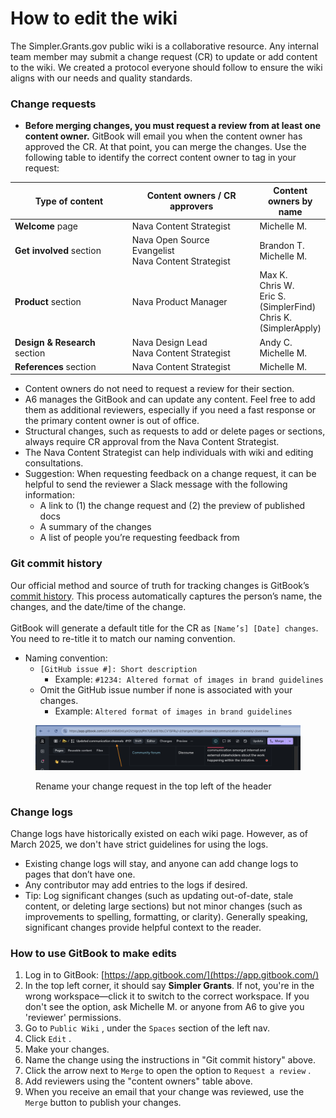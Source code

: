 # How to edit the wiki

The Simpler.Grants.gov public wiki is a collaborative resource. Any internal team member may submit a change request (CR) to update or add content to the wiki. We created a protocol everyone should follow to ensure the wiki aligns with our needs and quality standards.

### Change requests

* **Before merging changes, you must request a review from at least one content owner.** GitBook will email you when the content owner has approved the CR. At that point, you can merge the changes. Use the following table to identify the correct content owner to tag in your request:

<table><thead><tr><th width="218.8125">Type of content</th><th width="245.98046875">Content owners / CR approvers</th><th>Content owners by name</th></tr></thead><tbody><tr><td><strong>Welcome</strong> page</td><td>Nava Content Strategist</td><td>Michelle M.</td></tr><tr><td><strong>Get involved</strong> section</td><td>Nava Open Source Evangelist<br>Nava Content Strategist</td><td>Brandon T.<br>Michelle M.</td></tr><tr><td><strong>Product</strong> section</td><td>Nava Product Manager</td><td>Max K.<br>Chris W.<br>Eric S. (SimplerFind)<br>Chris K. (SimplerApply)</td></tr><tr><td><strong>Design &#x26; Research</strong> section</td><td>Nava Design Lead<br>Nava Content Strategist</td><td>Andy C.<br>Michelle M.</td></tr><tr><td><strong>References</strong> section</td><td>Nava Content Strategist</td><td>Michelle M.</td></tr></tbody></table>

* Content owners do not need to request a review for their section.
* A6 manages the GitBook and can update any content. Feel free to add them as additional reviewers, especially if you need a fast response or the primary content owner is out of office.
* Structural changes, such as requests to add or delete pages or sections, always require CR approval from the Nava Content Strategist.
* The Nava Content Strategist can help individuals with wiki and editing consultations.
* Suggestion: When requesting feedback on a change request, it can be helpful to send the reviewer a Slack message with the following information:
  * A link to (1) the change request and (2) the preview of published docs
  * A summary of the changes
  * A list of people you’re requesting feedback from

### Git commit history

Our official method and source of truth for tracking changes is GitBook’s [commit history](https://github.com/HHS/simpler-grants-gov/commits/main/documentation/wiki). This process automatically captures the person’s name, the changes, and the date/time of the change.\
\
GitBook will generate a default title for the CR as `[Name’s] [Date] changes`. You need to re-title it to match our naming convention.

* Naming convention:
  * `[GitHub issue #]: Short description`
    * Example: `#1234: Altered format of images in brand guidelines`&#x20;
  * Omit the GitHub issue number if none is associated with your changes.
    * Example: `Altered format of images in brand guidelines`&#x20;

<figure><img src=".gitbook/assets/CR Title (1).png" alt="Header of the wiki&#x27;s editor with an arrow pointing to the field where the CR should be re-titled"><figcaption><p>Rename your change request in the top left of the header</p></figcaption></figure>

### Change logs

Change logs have historically existed on each wiki page. However, as of March 2025, we don't have strict guidelines for using the logs.

* Existing change logs will stay, and anyone can add change logs to pages that don’t have one.
* Any contributor may add entries to the logs if desired.
* Tip: Log significant changes (such as updating out-of-date, stale content, or deleting large sections) but not minor changes (such as improvements to spelling, formatting, or clarity). Generally speaking, significant changes provide helpful context to the reader.

### How to use GitBook to make edits

1. Log in to GitBook: [https://app.gitbook.com/](https://app.gitbook.com/)
2. In the top left corner, it should say **Simpler Grants**. If not, you're in the wrong workspace—click it to switch to the correct workspace. If you don't see the option, ask Michelle M. or anyone from A6 to give you 'reviewer' permissions.
3. Go to `Public Wiki` , under the `Spaces` section of the left nav.
4. Click `Edit` .
5. Make your changes.
6. Name the change using the instructions in "Git commit history" above.
7. Click the arrow next to `Merge` to open the option to `Request a review` .
8. Add reviewers using the "content owners" table above.
9. When you receive an email that your change was reviewed, use the `Merge` button to publish your changes.

